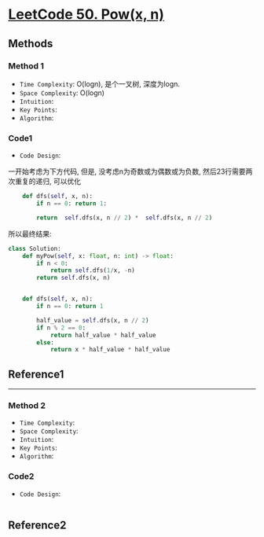 # [LeetCode 50. Pow(x, n)](https://leetcode-cn.com/problems/powx-n/)

## Methods

### Method 1

* `Time Complexity`: O(logn), 是个一叉树, 深度为logn.
* `Space Complexity`: O(logn)
* `Intuition`:
* `Key Points`:
* `Algorithm`:

### Code1

* `Code Design`:

一开始考虑为下方代码, 但是, 没考虑n为奇数或为偶数或为负数, 然后23行需要两次重复的递归, 可以优化

```python
    def dfs(self, x, n):
        if n == 0: return 1:

        return  self.dfs(x, n // 2) *  self.dfs(x, n // 2)
```

所以最终结果:

```python
class Solution:
    def myPow(self, x: float, n: int) -> float:
        if n < 0:
            return self.dfs(1/x, -n)
        return self.dfs(x, n)


    def dfs(self, x, n):
        if n == 0: return 1

        half_value = self.dfs(x, n // 2)
        if n % 2 == 0:
            return half_value * half_value
        else:
            return x * half_value * half_value
```

## Reference1

----------------------

### Method 2

* `Time Complexity`:
* `Space Complexity`:
* `Intuition`:
* `Key Points`:
* `Algorithm`:

### Code2

* `Code Design`:

```java


```

## Reference2
